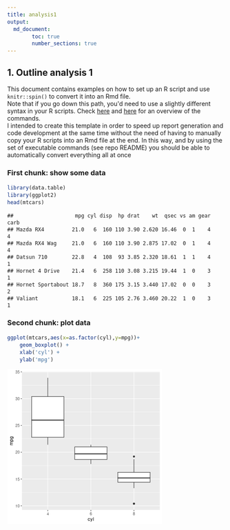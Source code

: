 ```yaml
---
title: analysis1
output: 
  md_document:
        toc: true
        number_sections: true
---
```

## 1. Outline analysis 1
This document contains examples on how to set up an R script and use `knitr::spin()` to convert it into an Rmd file. <br/>
Note that if you go down this path, you'd need to use a slightly different syntax in your R scripts. Check [here](https://bookdown.org/yihui/rmarkdown-cookbook/spin.html) and [here](https://rpubs.com/alobo/spintutorial) for an overview of the commands. <br/>
I intended to create this template in order to speed up report generation and code development at the same time 
without the need of having to manually copy your R scripts into an Rmd file at the end.
In this way, and by using the set of executable commands (see repo README) you should be able to automatically convert everything all at once <br/>


### First chunk: show some data


```r
library(data.table)
library(ggplot2)
head(mtcars)
```

```
##                    mpg cyl disp  hp drat    wt  qsec vs am gear carb
## Mazda RX4         21.0   6  160 110 3.90 2.620 16.46  0  1    4    4
## Mazda RX4 Wag     21.0   6  160 110 3.90 2.875 17.02  0  1    4    4
## Datsun 710        22.8   4  108  93 3.85 2.320 18.61  1  1    4    1
## Hornet 4 Drive    21.4   6  258 110 3.08 3.215 19.44  1  0    3    1
## Hornet Sportabout 18.7   8  360 175 3.15 3.440 17.02  0  0    3    2
## Valiant           18.1   6  225 105 2.76 3.460 20.22  1  0    3    1
```

### Second chunk: plot data


```r
ggplot(mtcars,aes(x=as.factor(cyl),y=mpg))+ 
    geom_boxplot() + 
    xlab('cyl') + 
    ylab('mpg')
```

![plot of chunk chunk2](analysis1//chunk2-1.png)

